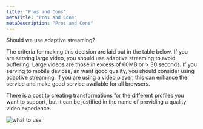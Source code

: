 ```yaml
---
title: "Pros and Cons"
metaTitle: "Pros and Cons"
metaDescription: "Pros and Cons"
---
```


Should we use adaptive streaming?

The criteria for making this decision are laid out in the table below.  If you are serving large video, you should use adaptive streaming to avoid buffering.  Large videos are those in excess of 60MB or > 30 seconds.  If you serving to mobile devices, an want good quality, you should consider using adaptive streaming.  If you are using a video player, this can enhance the service and make good service available for all browsers.

There is a cost to creating transformations for the different profiles you want to support, but it can be justified in the name of providing a quality video experience.

![what to use](https://res.cloudinary.com/cloudinary-training/image/upload/v1590802811/book/as-what-to-use.png)


